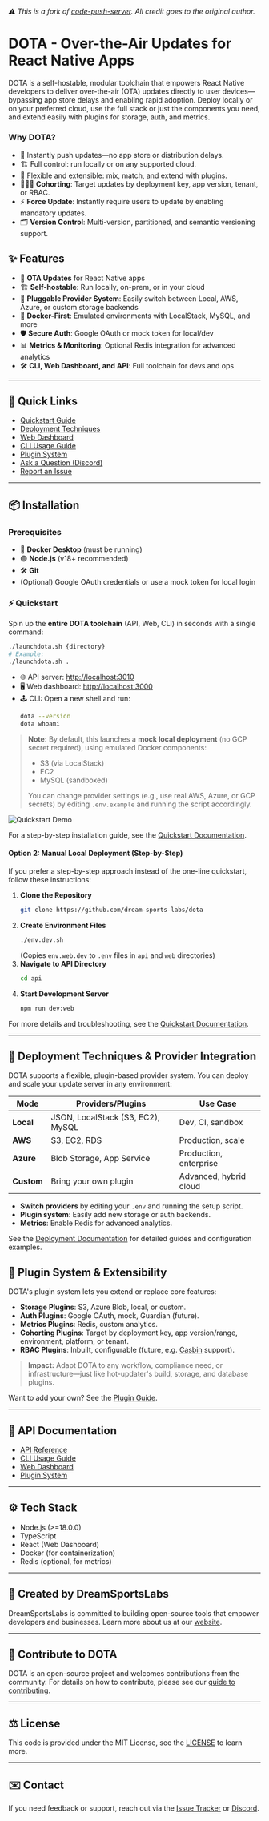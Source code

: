 ###### ⚠️ This is a fork of [code-push-server](https://github.com/microsoft/code-push-server). All credit goes to the original author.

# DOTA - Over-the-Air Updates for React Native Apps

DOTA is a self-hostable, modular toolchain that empowers React Native developers to deliver over-the-air (OTA) updates directly to user devices—bypassing app store delays and enabling rapid adoption. Deploy locally or on your preferred cloud, use the full stack or just the components you need, and extend easily with plugins for storage, auth, and metrics.

### Why DOTA?
- 🚀 Instantly push updates—no app store or distribution delays.
- 🏗️ Full control: run locally or on any supported cloud.
- 🔌 Flexible and extensible: mix, match, and extend with plugins.
- 🧑‍🤝‍🧑 **Cohorting**: Target updates by deployment key, app version, tenant, or RBAC.
- ⚡ **Force Update**: Instantly require users to update by enabling mandatory updates.
- 🗂️ **Version Control**: Multi-version, partitioned, and semantic versioning support.

## ✨ Features

- 🔄 **OTA Updates** for React Native apps
- 🏗️ **Self-hostable**: Run locally, on-prem, or in your cloud
- 🔌 **Pluggable Provider System**: Easily switch between Local, AWS, Azure, or custom storage backends
- 🐳 **Docker-First**: Emulated environments with LocalStack, MySQL, and more
- 🛡️ **Secure Auth**: Google OAuth or mock token for local/dev
- 📊 **Metrics & Monitoring**: Optional Redis integration for advanced analytics
- 🛠️ **CLI, Web Dashboard, and API**: Full toolchain for devs and ops

---

## 🔗 Quick Links

- [Quickstart Guide](/documentation/quickstart)
- [Deployment Techniques](/documentation/deployment)
- [Web Dashboard](/documentation/web/dashboard)
- [CLI Usage Guide](/documentation/cli/commands)
- [Plugin System](/documentation/plugins)
- [Ask a Question (Discord)](https://discord.gg/Sa6a5Scj)
- [Report an Issue](https://github.com/dream-sports-labs/dota/issues)

---

## 📦 Installation

### Prerequisites

- 🐳 **Docker Desktop** (must be running)
- 🟢 **Node.js** (v18+ recommended)
- 🛠️ **Git**
- (Optional) Google OAuth credentials or use a mock token for local login

### ⚡ Quickstart

Spin up the **entire DOTA toolchain** (API, Web, CLI) in seconds with a single command:

```bash
./launchdota.sh {directory}
# Example:
./launchdota.sh .
```

- 🌐 API server: [http://localhost:3010](http://localhost:3010)
- 🖥️ Web dashboard: [http://localhost:3000](http://localhost:3000)
- 🕹️ CLI: Open a new shell and run:
  ```bash
  dota --version
  dota whoami
  ```

> **Note:** By default, this launches a **mock local deployment** (no GCP secret required), using emulated Docker components:
> - S3 (via LocalStack)
> - EC2
> - MySQL (sandboxed)
>
> You can change provider settings (e.g., use real AWS, Azure, or GCP secrets) by editing `.env.example` and running the script accordingly.

![Quickstart Demo](documentation/src/images/quickstart.gif)

For a step-by-step installation guide, see the [Quickstart Documentation](/documentation/quickstart).

#### Option 2: Manual Local Deployment (Step-by-Step)

If you prefer a step-by-step approach instead of the one-line quickstart, follow these instructions:

1. **Clone the Repository**
   ```bash
   git clone https://github.com/dream-sports-labs/dota
   ```
2. **Create Environment Files**
   ```bash
   ./env.dev.sh
   ```
   (Copies `env.web.dev` to `.env` files in `api` and `web` directories)
3. **Navigate to API Directory**
   ```bash
   cd api
   ```
4. **Start Development Server**
   ```bash
   npm run dev:web
   ```

For more details and troubleshooting, see the [Quickstart Documentation](/documentation/quickstart).

---

## 🚀 Deployment Techniques & Provider Integration

DOTA supports a flexible, plugin-based provider system. You can deploy and scale your update server in any environment:

| Mode         | Providers/Plugins                | Use Case                |
|--------------|----------------------------------|-------------------------|
| **Local**    | JSON, LocalStack (S3, EC2), MySQL| Dev, CI, sandbox        |
| **AWS**      | S3, EC2, RDS                     | Production, scale       |
| **Azure**    | Blob Storage, App Service        | Production, enterprise  |
| **Custom**   | Bring your own plugin            | Advanced, hybrid cloud  |

- **Switch providers** by editing your `.env` and running the setup script.
- **Plugin system**: Easily add new storage or auth backends.
- **Metrics**: Enable Redis for advanced analytics.

See the [Deployment Documentation](/documentation/deployment) for detailed guides and configuration examples.

## 🔌 Plugin System & Extensibility

DOTA's plugin system lets you extend or replace core features:
- **Storage Plugins**: S3, Azure Blob, local, or custom.
- **Auth Plugins**: Google OAuth, mock, Guardian (future).
- **Metrics Plugins**: Redis, custom analytics.
- **Cohorting Plugins**: Target by deployment key, app version/range, environment, platform, or tenant.
- **RBAC Plugins**: Inbuilt, configurable (future, e.g. [Casbin](https://github.com/casbin/casbin) support).

> **Impact:** Adapt DOTA to any workflow, compliance need, or infrastructure—just like hot-updater's build, storage, and database plugins.

Want to add your own? See the [Plugin Guide](/documentation/plugins).

---

## 📖 API Documentation

- [API Reference](/documentation/api)
- [CLI Usage Guide](/documentation/cli/commands)
- [Web Dashboard](/documentation/web/dashboard)
- [Plugin System](/documentation/plugins)

---

## ⚙️ Tech Stack

- Node.js (>=18.0.0)
- TypeScript
- React (Web Dashboard)
- Docker (for containerization)
- Redis (optional, for metrics)

---

## 🏢 Created by DreamSportsLabs

DreamSportsLabs is committed to building open-source tools that empower developers and businesses. Learn more about us at our [website](https://dreamsportslabs.com/).

---

## 🤝 Contribute to DOTA

DOTA is an open-source project and welcomes contributions from the community. For details on how to contribute, please see our [guide to contributing](/CONTRIBUTING.md).

---

## ⚖️ License

This code is provided under the MIT License, see the [LICENSE](./LICENSE) to learn more.

---

## ✉️ Contact

If you need feedback or support, reach out via the [Issue Tracker](https://github.com/dream-sports-labs/dota/issues) or [Discord](https://discord.gg/Sa6a5Scj).
